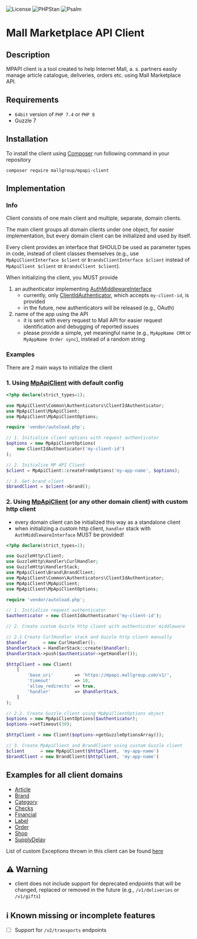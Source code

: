 ![License](https://img.shields.io/badge/license-Apache_2-blue)
![PHPStan](https://img.shields.io/badge/PHPStan-level%20Max-brightgreen.svg?style=flat&logo=php)
![Psalm](https://img.shields.io/badge/Psalm-level%202-brightgreen.svg?style=flat&logo=php)

# Mall Marketplace API Client

## Description

MPAPI client is a tool created to help Internet Mall, a. s. partners easily manage article catalogue, deliveries, orders etc. using Mall Marketplace API.

## Requirements
- `64bit` version of `PHP 7.4` or `PHP 8`
- Guzzle 7

## Installation

To install the client using [Composer](https://getcomposer.org/doc/00-intro.md) run following command in your repository

```console
composer require mallgroup/mpapi-client
```

## Implementation

### Info

Client consists of one main client and multiple, separate, domain clients.

The main client groups all domain clients under one object, for easier implementation, but every domain client can be initialized and used by itself.

Every client provides an interface that SHOULD be used as parameter types in code, instead of client classes themselves (e.g., use `MpApiClientInterface $client`
or `BrandsClientInterface $client` instead of `MpApiClient $client` or `BrandsClient $client`).

When initializing the client, you MUST provide

1. an authenticator implementing [AuthMiddlewareInterface](src/Common/Interfaces/AuthMiddlewareInterface.php)
    - currently, only [ClientIdAuthenticator](src/Common/Authenticators/ClientIdAuthenticator.php), which accepts `my-client-id`, is provided
    - in the future, new authenticators will be released (e.g., OAuth)
2. name of the app using the API
    - it is sent with every request to Mall API for easier request identification and debugging of reported issues
    - please provide a simple, yet meaningful name (e.g., `MyAppName CRM` or `MyAppName Order sync`), instead of a random string

### Examples

There are 2 main ways to initialize the client

### 1. Using [MpApiClient](src/MpApiClient.php) with default config

```php
<?php declare(strict_types=1);

use MpApiClient\Common\Authenticators\ClientIdAuthenticator;
use MpApiClient\MpApiClient;
use MpApiClient\MpApiClientOptions;

require 'vendor/autoload.php';

// 1. Initialize client options with request authenticator
$options = new MpApiClientOptions(
    new ClientIdAuthenticator('my-client-id')
);

// 2. Initialize MP API Client
$client = MpApiClient::createFromOptions('my-app-name', $options);

// 3. Get brand client
$brandClient = $client->brand();
```

### 2. Using [MpApiClient](src/MpApiClient.php) (or any other domain client) with custom http client

- every domain client can be initialized this way as a standalone client
- when initializing a custom http client, `handler` stack with `AuthMiddlewareInterface` MUST be provided!

```php
<?php declare(strict_types=1);

use GuzzleHttp\Client;
use GuzzleHttp\Handler\CurlHandler;
use GuzzleHttp\HandlerStack;
use MpApiClient\Brand\BrandClient;
use MpApiClient\Common\Authenticators\ClientIdAuthenticator;
use MpApiClient\MpApiClient;
use MpApiClient\MpApiClientOptions;

require 'vendor/autoload.php';

// 1. Initialize request authenticator
$authenticator = new ClientIdAuthenticator('my-client-id');

// 2. Create custom Guzzle http client with authenticator middleware

// 2.1 Create CurlHandler stack and Guzzle http client manually
$handler      = new CurlHandler();
$handlerStack = HandlerStack::create($handler);
$handlerStack->push($authenticator->getHandler());

$httpClient = new Client(
    [
        'base_uri'        => 'https://mpapi.mallgroup.com/v1/',
        'timeout'         => 10,
        'allow_redirects' => true,
        'handler'         => $handlerStack,
    ]
);

// 2.2. Create Guzzle client using MpApiClientOptions object
$options = new MpApiClientOptions($authenticator);
$options->setTimeout(30);

$httpClient = new Client($options->getGuzzleOptionsArray());

// 3. Create MpApiClient and BrandClient using custom Guzzle client
$client      = new MpApiClient($httpClient, 'my-app-name')
$brandClient = new BrandClient($httpClient, 'my-app-name')
```

## Examples for all client domains

* [Article](doc/Article.md)
* [Brand](doc/Brand.md)
* [Category](doc/Category.md)
* [Checks](doc/Checks.md)
* [Financial](doc/Financial.md)
* [Label](doc/Label.md)
* [Order](doc/Order.md)
* [Shop](doc/Shop.md)
* [SupplyDelay](doc/SupplyDelay.md)

List of custom Exceptions thrown in this client can be found [here](doc/Exception.md)

## ⚠ Warning

- client does not include support for deprecated endpoints that will be changed, replaced or removed in the future (e.g., `/v1/deliveries` or `/v1/gifts`)

## ℹ Known missing or incomplete features

- [ ] Support for `/v2/transports` endpoints
